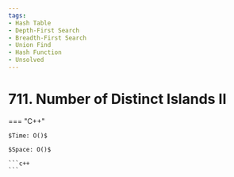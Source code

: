 ```yaml
---
tags:
- Hash Table
- Depth-First Search
- Breadth-First Search
- Union Find
- Hash Function
- Unsolved
---
```



# 711. Number of Distinct Islands II

=== "C++"

    $Time: O()$

    $Space: O()$

    ```c++
    ```